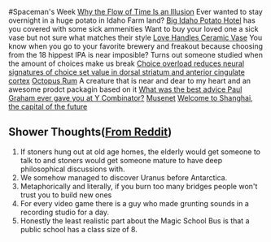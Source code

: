 #Spaceman's Week
[Why the Flow of Time Is an Illusion](http://nautil.us/issue/71/flow/why-the-flow-of-time-is-an-illusion)
Ever wanted to stay overnight in a huge potato in Idaho Farm land? [Big Idaho Potato Hotel](https://www.airbnb.com/rooms/32011367?guests=1&adults=1) has you covered with some sick ammenities
Want to buy your loved one a sick vase but not sure what matches their style [Love Handles Ceramic Vase](https://www.matchesfashion.com/us/products/Anissa-Kermiche-Love-Handles-ceramic-vase-1297178)
You know when you go to your favorite brewery and freakout because choosing from the 18 hippest IPA is near imposible? Turns out someone studied when the amount of choices make us break [Choice overload reduces neural signatures of choice set value in dorsal striatum and anterior cingulate cortex](https://www.nature.com/articles/s41562-018-0440-2)
[Octopus Rum](https://www.behance.net/gallery/78588699/Octopus-Rum) A creature that is near and dear to my heart and an awesome prodct packagin based on it
[What was the best advice Paul Graham ever gave you at Y Combinator?](https://www.quora.com/What-was-the-best-advice-Paul-Graham-ever-gave-you-at-Y-Combinator/answer/Andrew-Roberts-4) 
[Musenet](https://openai.com/blog/musenet/)
[Welcome to Shanghai, the capital of the future](https://www.theglobeandmail.com/opinion/article-welcome-to-shanghai-the-capital-of-the-future/)

## Shower Thoughts([From Reddit](https://www.reddit.com/r/showerthoughts))
1. If stoners hung out at old age homes, the elderly would get someone to talk to and stoners would get someone mature to have deep philosophical discussions with.
2. We somehow managed to discover Uranus before Antarctica.
3. Metaphorically and literally, if you burn too many bridges people won't trust you to build new ones
4. For every video game there is a guy who made grunting sounds in a recording studio for a day.
5. Honestly the least realistic part about the Magic School Bus is that a public school has a class size of 8.